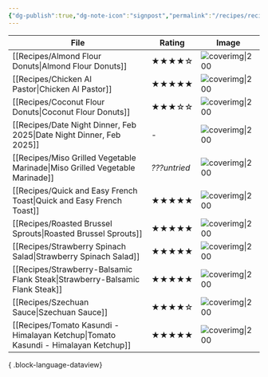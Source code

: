 ```yaml
---
{"dg-publish":true,"dg-note-icon":"signpost","permalink":"/recipes/recipes/","dgPassFrontmatter":true,"noteIcon":"signpost"}
---
```



| File                                                                                  | Rating       | Image                                                                                                                                                                             |
| ------------------------------------------------------------------------------------- | ------------ | --------------------------------------------------------------------------------------------------------------------------------------------------------------------------------- |
| [[Recipes/Almond Flour Donuts\|Almond Flour Donuts]]                               | ★★★★☆        | ![coverimg\|200](https://www.wholesomeyum.com/wp-content/uploads/2017/09/wholesomeyum-Keto-Donuts-19.jpg)                                                                         |
| [[Recipes/Chicken Al Pastor\|Chicken Al Pastor]]                                   | ★★★★★        | ![coverimg\|200](https://playswellwithbutter.com/wp-content/uploads/2021/03/Chicken-Tacos-al-Pastor-22-960x1440.jpg)                                                              |
| [[Recipes/Coconut Flour Donuts\|Coconut Flour Donuts]]                             | ★★★☆☆        | ![coverimg\|200](https://alldayidreamaboutfood.com/wp-content/uploads/2013/09/Coconut-Flour-Fried-Donuts-3.jpg)                                                                   |
| [[Recipes/Date Night Dinner, Feb 2025\|Date Night Dinner, Feb 2025]]               | \-           | ![coverimg\|200](\-)                                                                                                                                                              |
| [[Recipes/Miso Grilled Vegetable Marinade\|Miso Grilled Vegetable Marinade]]       | *???untried* | ![coverimg\|200](https://cdn.copymethat.com/media/miso_marinated_grilled_vegetables_2022081601320218062004buzp.jpg)                                                               |
| [[Recipes/Quick and Easy French Toast\|Quick and Easy French Toast]]               | ★★★★★        | ![coverimg\|200]()                                                                                                                                                                |
| [[Recipes/Roasted Brussel Sprouts\|Roasted Brussel Sprouts]]                       | ★★★★★        | ![coverimg\|200]()                                                                                                                                                                |
| [[Recipes/Strawberry Spinach Salad\|Strawberry Spinach Salad]]                     | ★★★★★        | ![coverimg\|200]()                                                                                                                                                                |
| [[Recipes/Strawberry-Balsamic Flank Steak\|Strawberry-Balsamic Flank Steak]]       | ★★★★★        | ![coverimg\|200](\-)                                                                                                                                                              |
| [[Recipes/Szechuan Sauce\|Szechuan Sauce]]                                         | ★★★★☆        | ![coverimg\|200](https://images.squarespace-cdn.com/content/v1/590be7fd15d5dbc6bf3e22d0/1510172491653-64D6MK0QWJHRTAFA8BRM/Screen+Shot+2017-11-08+at+2.12.34+PM.png?format=1500w) |
| [[Recipes/Tomato Kasundi - Himalayan Ketchup\|Tomato Kasundi - Himalayan Ketchup]] | ★★★★★        | ![coverimg\|200](https://preview.redd.it/kqsrp3js85n51.jpg?width=1200&format=pjpg&auto=webp&s=b830bcb8baa68db08246332f978af9a8eeaac294)                                           |

{ .block-language-dataview}



